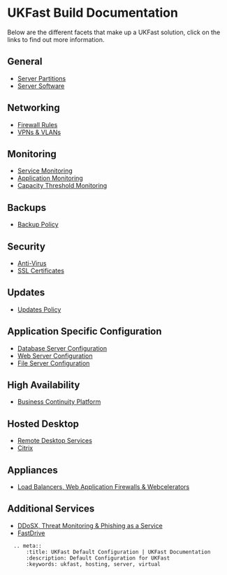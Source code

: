 # UKFast Build Documentation

Below are the different facets that make up a UKFast solution, click on the links to find out more information.
  
## General
- [Server Partitions](partition.md)
- [Server Software](software.md)
  
## Networking
- [Firewall Rules](ukfast_firewall_config.md)
- [VPNs & VLANs](networking.md)
  
## Monitoring
- [Service Monitoring](ukfast_monitoring.md)
- [Application Monitoring](app_monitoring.md)
- [Capacity Threshold Monitoring](ctm.md)

## Backups
- [Backup Policy](ukfast_backups.md)
  
## Security
- [Anti-Virus](anti-virus.md)
- [SSL Certificates](ssl_certificates.md)

## Updates
- [Updates Policy](ukfast_updates.md)

## Application Specific Configuration
- [Database Server Configuration](db_default.md)
- [Web Server Configuration](web_default.md)
- [File Server Configuration](file_default.md)

## High Availability
- [Business Continuity Platform](bcp.md)

## Hosted Desktop
- [Remote Desktop Services](remotedesktop.md)
- [Citrix](citrix.md)

## Appliances
- [Load Balancers, Web Application Firewalls & Webcelerators](appliances.md)

## Additional Services
- [DDoSX, Threat Monitoring & Phishing as a Service](additional_services.md)
- [FastDrive](fastdrive.md)

```eval_rst
  .. meta::
      :title: UKFast Default Configuration | UKFast Documentation
      :description: Default Configuration for UKFast
      :keywords: ukfast, hosting, server, virtual
